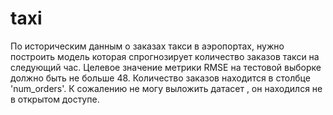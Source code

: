 # taxi
По историческим данным о заказах такси в аэропортах, нужно построить модель которая спрогнозирует количество заказов такси на следующий час.
Целевое значение метрики RMSE на тестовой выборке должно быть не больше 48.
Количество заказов находится в столбце 'num_orders'.
К сожалению не могу выложить датасет , он находился не в открытом доступе.
